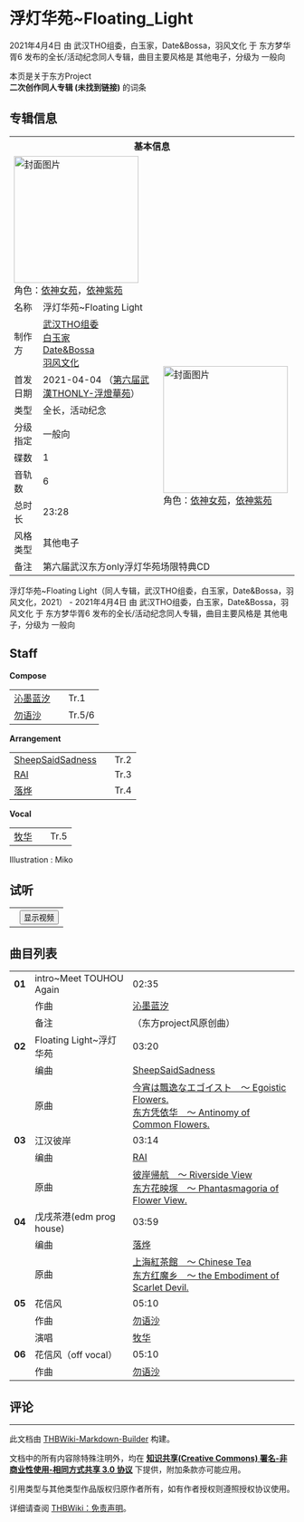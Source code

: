 # 浮灯华苑~Floating_Light

<!-- source html: G:\repos\THBWiki-Markdown-Builder\THBWikiMarkdown\Temp\main\0\08\ns0%3A%E6%B5%AE%E7%81%AF%E5%8D%8E%E8%8B%91%7EFloating_Light.html -->

2021年4月4日 由 武汉THO组委，白玉家，Date&Bossa，羽风文化 于 东方梦华胥6 发布的全长/活动纪念同人专辑，曲目主要风格是 其他电子，分级为 一般向

本页是关于东方Project  
 **二次创作同人专辑 (未找到链接)** 的词条

## 专辑信息

<table><tbody><tr><th colspan="3">基本信息</th></tr><tr><td class="cover-artwork-mobile" colspan="2"><a href="./文件-浮灯华苑~Floating_Light封面.jpg.md" class="image" title="封面图片"><img alt="封面图片" src="https://upload.thwiki.cc/thumb/2/23/%E6%B5%AE%E7%81%AF%E5%8D%8E%E8%8B%91~Floating_Light%E5%B0%81%E9%9D%A2.jpg/220px-%E6%B5%AE%E7%81%AF%E5%8D%8E%E8%8B%91~Floating_Light%E5%B0%81%E9%9D%A2.jpg" decoding="async" loading="lazy" width="220" height="224" srcset="https://upload.thwiki.cc/thumb/2/23/%E6%B5%AE%E7%81%AF%E5%8D%8E%E8%8B%91~Floating_Light%E5%B0%81%E9%9D%A2.jpg/331px-%E6%B5%AE%E7%81%AF%E5%8D%8E%E8%8B%91~Floating_Light%E5%B0%81%E9%9D%A2.jpg 1.5x, https://upload.thwiki.cc/thumb/2/23/%E6%B5%AE%E7%81%AF%E5%8D%8E%E8%8B%91~Floating_Light%E5%B0%81%E9%9D%A2.jpg/441px-%E6%B5%AE%E7%81%AF%E5%8D%8E%E8%8B%91~Floating_Light%E5%B0%81%E9%9D%A2.jpg 2x" data-file-width="1464" data-file-height="1488"></a><div class="cover-char">角色：<a href="./依神女苑.md" title="依神女苑">依神女苑</a>，<a href="./依神紫苑.md" title="依神紫苑">依神紫苑</a></div></td>
</tr><tr><td class="label">名称</td><td colspan="2"> 浮灯华苑~Floating Light </td></tr><tr><td class="label">制作方</td><td><a href="/index.php?title=%E6%AD%A6%E6%B1%89THO%E7%BB%84%E5%A7%94&amp;action=edit&amp;redlink=1" class="new" title="武汉THO组委（页面不存在）">武汉THO组委</a><br><a href="./白玉家.md" title="白玉家">白玉家</a><br><a href="./Date&Bossa.md" title="Date&amp;Bossa">Date&amp;Bossa</a><br><a href="/index.php?title=%E7%BE%BD%E9%A3%8E%E6%96%87%E5%8C%96&amp;action=edit&amp;redlink=1" class="new" title="羽风文化（页面不存在）">羽风文化</a></td><td class="cover-artwork" rowspan="8" style="min-width:224px;"><a href="./文件-浮灯华苑~Floating_Light封面.jpg.md" class="image" title="封面图片"><img alt="封面图片" src="https://upload.thwiki.cc/thumb/2/23/%E6%B5%AE%E7%81%AF%E5%8D%8E%E8%8B%91~Floating_Light%E5%B0%81%E9%9D%A2.jpg/220px-%E6%B5%AE%E7%81%AF%E5%8D%8E%E8%8B%91~Floating_Light%E5%B0%81%E9%9D%A2.jpg" decoding="async" loading="lazy" width="220" height="224" srcset="https://upload.thwiki.cc/thumb/2/23/%E6%B5%AE%E7%81%AF%E5%8D%8E%E8%8B%91~Floating_Light%E5%B0%81%E9%9D%A2.jpg/331px-%E6%B5%AE%E7%81%AF%E5%8D%8E%E8%8B%91~Floating_Light%E5%B0%81%E9%9D%A2.jpg 1.5x, https://upload.thwiki.cc/thumb/2/23/%E6%B5%AE%E7%81%AF%E5%8D%8E%E8%8B%91~Floating_Light%E5%B0%81%E9%9D%A2.jpg/441px-%E6%B5%AE%E7%81%AF%E5%8D%8E%E8%8B%91~Floating_Light%E5%B0%81%E9%9D%A2.jpg 2x" data-file-width="1464" data-file-height="1488"></a><div class="cover-char">角色：<a href="./依神女苑.md" title="依神女苑">依神女苑</a>，<a href="./依神紫苑.md" title="依神紫苑">依神紫苑</a></div></td>
</tr><tr><td class="label">首发日期</td><td>2021-04-04&#160;（<a href="/展会作品列表?e=%E4%B8%9C%E6%96%B9%E6%A2%A6%E5%8D%8E%E8%83%A5%236">第六届武漢THONLY-浮燈華苑</a>）</td></tr><tr><td class="label">类型</td><td>全长，活动纪念</td></tr><tr><td class="label">分级指定</td><td>一般向</td></tr><tr><td class="label">碟数</td><td>1</td></tr><tr><td class="label">音轨数</td><td>6</td></tr><tr><td class="label">总时长</td><td>23:28</td></tr><tr><td class="label">风格类型</td><td>其他电子</td></tr><tr><td class="label">备注</td><td colspan="2">第六届武汉东方only浮灯华苑场限特典CD</td></tr></tbody></table>

浮灯华苑~Floating Light（同人专辑，武汉THO组委，白玉家，Date&amp;Bossa，羽风文化，2021） - 2021年4月4日 由 武汉THO组委，白玉家，Date&amp;Bossa，羽风文化 于 东方梦华胥6 发布的全长/活动纪念同人专辑，曲目主要风格是 其他电子，分级为 一般向

## Staff
  
 **Compose**   

<table><tbody><tr><td><a href="/index.php?title=%E6%B2%81%E5%A2%A8%E8%93%9D%E6%B1%90&amp;action=edit&amp;redlink=1" class="new" title="沁墨蓝汐（页面不存在）">沁墨蓝汐</a></td><td></td><td>Tr.1</td></tr><tr><td><a href="/index.php?title=%E5%8B%BF%E8%AF%AD%E6%B2%99&amp;action=edit&amp;redlink=1" class="new" title="勿语沙（页面不存在）">勿语沙</a></td><td></td><td>Tr.5/6</td></tr></tbody></table>

  
 **Arrangement**   

<table><tbody><tr><td><a href="/index.php?title=SheepSaidSadness&amp;action=edit&amp;redlink=1" class="new" title="SheepSaidSadness（页面不存在）">SheepSaidSadness</a></td><td></td><td>Tr.2</td></tr><tr><td><a href="/index.php?title=RAI&amp;action=edit&amp;redlink=1" class="new" title="RAI（页面不存在）">RAI</a></td><td></td><td>Tr.3</td></tr><tr><td><a href="/index.php?title=%E8%90%BD%E7%83%A8&amp;action=edit&amp;redlink=1" class="new" title="落烨（页面不存在）">落烨</a></td><td></td><td>Tr.4</td></tr></tbody></table>

  
 **Vocal**   

<table><tbody><tr><td><a href="/index.php?title=%E7%89%A7%E5%8D%8E&amp;action=edit&amp;redlink=1" class="new" title="牧华（页面不存在）">牧华</a></td><td></td><td>Tr.5</td></tr></tbody></table>


Illustration
: Miko


## 试听
  


  

<table>
<tr><th style="text-align: center;"><a class="bilibili-title external text" target="_blank" rel="nofollow" style="margin: 0 0.4em 0 0.2em;"></a><input type="button" class="bilibili-toggle" value="显示视频" style="float: right;"></th></tr>
<tr class="bilibili-video" style="display: none;"><td></td></tr>
</table>






## 曲目列表

<table><tbody><tr><td id="1" class="infoYL"><b>01</b></td><td id="intro~Meet_TOUHOU_Again" colspan="2" class="title">intro~Meet TOUHOU Again<span class="thcsearchlinks"><a rel="nofollow" class="external text" href="https://cd.thwiki.cc?arrange=沁墨蓝汐&amp;fromwiki=浮灯华苑~Floating_Light"><span title="搜索相似同人曲"></span></a></span></td><td class="time">02:35</td></tr><tr><td class="left"></td><td class="label">作曲</td><td class="text" colspan="2"><a href="/index.php?title=%E6%B2%81%E5%A2%A8%E8%93%9D%E6%B1%90&amp;action=edit&amp;redlink=1" class="new" title="沁墨蓝汐（页面不存在）">沁墨蓝汐</a><span class="thcsearchlinks"><a rel="nofollow" class="external text" href="https://cd.thwiki.cc?arrange=，沁墨蓝汐&amp;fromwiki=浮灯华苑~Floating_Light"><span></span></a></span></td></tr><tr><td class="left"></td><td class="label">备注</td><td class="text" colspan="2">（东方project风原创曲）</td></tr>
<tr><td id="2" class="infoYD"><b>02</b></td><td id="Floating_Light~浮灯华苑" colspan="2" class="title">Floating Light~浮灯华苑<span class="thcsearchlinks"><a rel="nofollow" class="external text" href="https://cd.thwiki.cc?arrange=SheepSaidSadness&amp;ogmusic=今宵は飄逸なエゴイスト　～ Egoistic Flowers.&amp;fromwiki=浮灯华苑~Floating_Light"><span title="搜索相似同人曲"></span></a></span></td><td class="time">03:20</td></tr><tr><td class="left"></td><td class="label">编曲</td><td class="text" colspan="2"><a href="/index.php?title=SheepSaidSadness&amp;action=edit&amp;redlink=1" class="new" title="SheepSaidSadness（页面不存在）">SheepSaidSadness</a><span class="thcsearchlinks"><a rel="nofollow" class="external text" href="https://cd.thwiki.cc?arrange=，SheepSaidSadness，&amp;fromwiki=浮灯华苑~Floating_Light"><span></span></a></span></td></tr><tr><td class="left"></td><td class="label">原曲</td><td class="text" colspan="2"><span class="thcsearchlinks"><a rel="nofollow" class="external text" href="https://cd.thwiki.cc?ogmusic=今宵は飄逸なエゴイスト　～ Egoistic Flowers.&amp;fromwiki=浮灯华苑~Floating_Light"><span></span></a></span><div class="ogmusic"><a href="./今宵は飄逸なエゴイスト_～_Egoistic_Flowers..md" class="mw-redirect" title="今宵は飄逸なエゴイスト ～ Egoistic Flowers.">今宵は飄逸なエゴイスト　～ Egoistic Flowers.</a></div><div class="source"><a href="./东方凭依华_～_Antinomy_of_Common_Flowers..md" class="mw-redirect" title="东方凭依华 ～ Antinomy of Common Flowers.">东方凭依华　～ Antinomy of Common Flowers.</a></div></td></tr>
<tr><td id="3" class="infoYD"><b>03</b></td><td id="江汉彼岸" colspan="2" class="title">江汉彼岸<span class="thcsearchlinks"><a rel="nofollow" class="external text" href="https://cd.thwiki.cc?arrange=RAI&amp;ogmusic=彼岸帰航　～ Riverside View&amp;fromwiki=浮灯华苑~Floating_Light"><span title="搜索相似同人曲"></span></a></span></td><td class="time">03:14</td></tr><tr><td class="left"></td><td class="label">编曲</td><td class="text" colspan="2"><a href="/index.php?title=RAI&amp;action=edit&amp;redlink=1" class="new" title="RAI（页面不存在）">RAI</a><span class="thcsearchlinks"><a rel="nofollow" class="external text" href="https://cd.thwiki.cc?arrange=，RAI&amp;fromwiki=浮灯华苑~Floating_Light"><span></span></a></span></td></tr><tr><td class="left"></td><td class="label">原曲</td><td class="text" colspan="2"><span class="thcsearchlinks"><a rel="nofollow" class="external text" href="https://cd.thwiki.cc?ogmusic=彼岸帰航　～ Riverside View&amp;fromwiki=浮灯华苑~Floating_Light"><span></span></a></span><div class="ogmusic"><a href="./彼岸帰航_～_Riverside_View.md" class="mw-redirect" title="彼岸帰航 ～ Riverside View">彼岸帰航　～ Riverside View</a></div><div class="source"><a href="./东方花映塚_～_Phantasmagoria_of_Flower_View..md" class="mw-redirect" title="东方花映塚 ～ Phantasmagoria of Flower View.">东方花映塚　～ Phantasmagoria of Flower View.</a></div></td></tr>
<tr><td id="4" class="infoYD"><b>04</b></td><td id="戊戌茶港(edm_prog_house)" colspan="2" class="title">戊戌茶港(edm prog house)<span class="thcsearchlinks"><a rel="nofollow" class="external text" href="https://cd.thwiki.cc?arrange=落烨&amp;ogmusic=上海紅茶館　～ Chinese Tea&amp;fromwiki=浮灯华苑~Floating_Light"><span title="搜索相似同人曲"></span></a></span></td><td class="time">03:59</td></tr><tr><td class="left"></td><td class="label">编曲</td><td class="text" colspan="2"><a href="/index.php?title=%E8%90%BD%E7%83%A8&amp;action=edit&amp;redlink=1" class="new" title="落烨（页面不存在）">落烨</a><span class="thcsearchlinks"><a rel="nofollow" class="external text" href="https://cd.thwiki.cc?arrange=，落烨&amp;fromwiki=浮灯华苑~Floating_Light"><span></span></a></span></td></tr><tr><td class="left"></td><td class="label">原曲</td><td class="text" colspan="2"><span class="thcsearchlinks"><a rel="nofollow" class="external text" href="https://cd.thwiki.cc?ogmusic=上海紅茶館　～ Chinese Tea&amp;fromwiki=浮灯华苑~Floating_Light"><span></span></a></span><div class="ogmusic"><a href="./上海紅茶館_～_Chinese_Tea.md" class="mw-redirect" title="上海紅茶館 ～ Chinese Tea">上海紅茶館　～ Chinese Tea</a></div><div class="source"><a href="./东方红魔乡_～_the_Embodiment_of_Scarlet_Devil..md" class="mw-redirect" title="东方红魔乡 ～ the Embodiment of Scarlet Devil.">东方红魔乡　～ the Embodiment of Scarlet Devil.</a></div></td></tr>
<tr><td id="5" class="infoRL"><b>05</b></td><td id="花信风" colspan="2" class="title">花信风<span class="thcsearchlinks"><a rel="nofollow" class="external text" href="https://cd.thwiki.cc?arrange=勿语沙&amp;vocal=牧华&amp;fromwiki=浮灯华苑~Floating_Light"><span title="搜索相似同人曲"></span></a></span></td><td class="time">05:10</td></tr><tr><td class="left"></td><td class="label">作曲</td><td class="text" colspan="2"><a href="/index.php?title=%E5%8B%BF%E8%AF%AD%E6%B2%99&amp;action=edit&amp;redlink=1" class="new" title="勿语沙（页面不存在）">勿语沙</a><span class="thcsearchlinks"><a rel="nofollow" class="external text" href="https://cd.thwiki.cc?arrange=，勿语沙，&amp;fromwiki=浮灯华苑~Floating_Light"><span></span></a></span></td></tr><tr><td class="left"></td><td class="label">演唱</td><td class="text" colspan="2"><a href="/index.php?title=%E7%89%A7%E5%8D%8E&amp;action=edit&amp;redlink=1" class="new" title="牧华（页面不存在）">牧华</a><span class="thcsearchlinks"><a rel="nofollow" class="external text" href="https://cd.thwiki.cc?vocal=牧华&amp;fromwiki=浮灯华苑~Floating_Light"><span></span></a></span></td></tr>
<tr><td id="6" class="infoYL"><b>06</b></td><td id="花信风（off_vocal）" colspan="2" class="title">花信风（off vocal）<span class="thcsearchlinks"><a rel="nofollow" class="external text" href="https://cd.thwiki.cc?arrange=勿语沙&amp;fromwiki=浮灯华苑~Floating_Light"><span title="搜索相似同人曲"></span></a></span></td><td class="time">05:10</td></tr><tr><td class="left"></td><td class="label">作曲</td><td class="text" colspan="2"><a href="/index.php?title=%E5%8B%BF%E8%AF%AD%E6%B2%99&amp;action=edit&amp;redlink=1" class="new" title="勿语沙（页面不存在）">勿语沙</a><span class="thcsearchlinks"><a rel="nofollow" class="external text" href="https://cd.thwiki.cc?arrange=，勿语沙，&amp;fromwiki=浮灯华苑~Floating_Light"><span></span></a></span></td></tr></tbody></table>



## 评论




---

此文档由 [THBWiki-Markdown-Builder](https://github.com/Delsin-Yu/THBWiki-Markdown-Builder) 构建。

文档中的所有内容除特殊注明外，均在 [**知识共享(Creative Commons) 署名-非商业性使用-相同方式共享 3.0 协议**](https://creativecommons.org/licenses/by-sa/3.0/deed.zh-hans) 下提供，附加条款亦可能应用。

引用类型与其他类型作品版权归原作者所有，如有作者授权则遵照授权协议使用。

详细请查阅 [THBWiki：免责声明](https://thbwiki.cc/THBWiki:%E5%85%8D%E8%B4%A3%E5%A3%B0%E6%98%8E)。

